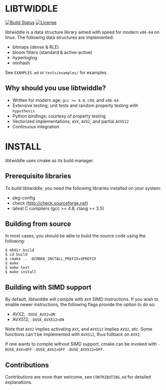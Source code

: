 LIBTWIDDLE
==========
[![Build Status](https://travis-ci.org/fsaintjacques/libtwiddle.svg?branch=develop)](https://travis-ci.org/fsaintjacques/libtwiddle)
[![License](https://img.shields.io/badge/license-LGPL--3.0-blue.svg?style=flat)](https://github.com/fsaintjacques/libtwiddle/blob/develop/LICENSE)


libtwiddle is a data structure library aimed with speed for modern `x86-64` on
linux. The following data structures are implemented:

  * bitmaps (dense & RLE)
  * bloom filters (standard & active-active)
  * hyperloglog
  * minhash

See `EXAMPLES.md` or `tests/examples/` for examples.

Why should you use libtwiddle?
------------------------------

  * Written for modern age; `gcc >= 4.8`, `c99`, and `x86-64`
  * Extensive testing; unit tests and random property testing with `hypothesis`
  * Python bindings; courtesy of property testing
  * Vectorized implementations; `AVX`, `AVX2`, and partial `AVX512`
  * Continuous integration

INSTALL
=======

libtwiddle uses cmake as its build manager.

Prerequisite libraries
----------------------

To build libtwiddle, you need the following libraries installed on
your system:

  * pkg-config
  * check (http://check.sourceforge.net)
  * latest C compilers (gcc >= 4.8, clang >= 3.5)

Building from source
--------------------

In most cases, you should be able to build the source code using the following:

    $ mkdir build
    $ cd build
    $ cmake .. -DCMAKE_INSTALL_PREFIX=$PREFIX
    $ make
    $ make test
    $ make install

Building with SIMD support
--------------------------

By default, libtwiddle will compile with `AVX` SIMD instructions. If you wish to
enable newer instructions, the following flags provide the option to do so:

  * AVX2;   `-DUSE_AVX2=ON`
  * AVX512; `-DUSE_AVX512=ON`

Note that `AVX2` implies activating `AVX`, and `AVX512` implies `AVX2`, etc.
Some functions can't be implemented with `AVX512`, thus fullback on `AVX2`.

If one wants to compile without SIMD support, cmake can be invoked with
`-DUSE_AVX=OFF -DUSE_AVX2=OFF -DUSE_AVX512=OFF`.

Contributions
-------------

Contributions are more than welcome, see `CONTRIBUTING.md` for detailed
explanations.
